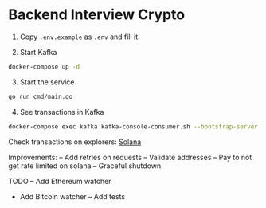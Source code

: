 # Backend Interview Crypto

1. Copy `.env.example` as `.env` and fill it. 

2. Start Kafka
```bash
docker-compose up -d
```

3. Start the service
```bash
go run cmd/main.go
```

4. See transactions in Kafka
```bash
docker-compose exec kafka kafka-console-consumer.sh --bootstrap-server localhost:9092 --topic transactions --from-beginning
```

Check transactions on explorers: [Solana](https://solana.fm/?cluster=mainnet-alpha)

Improvements:
– Add retries on requests 
– Validate addresses
– Pay to not get rate limited on solana
– Graceful shutdown


TODO
– Add Ethereum watcher
- Add Bitcoin watcher
– Add tests
